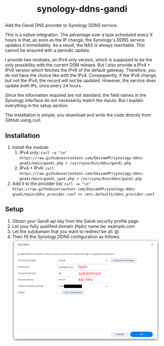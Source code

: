 # <p align=center>synology-ddns-gandi</p>
Add the Gandi DNS provider to Synology DDNS service. 

This is a native integration. The advantage over a task scheduled every X hours is that, as soon as the IP change, the Synology's DDNS service updates it immediately. As a result, the NAS is always reachable. This cannot be ensured with a periodic update.

I provide two modules, an IPv4 only version, which is supposed to be the only possibility with the current DSM release. But I also provide a IPv4 + IPv6 version which fetches the IPv6 of the default gateway. Therefore, you do not have the choice like with the IPv4. Consequently, if the IPv6 change, but not the IPv4, the record will not be updated. However, the service does update both IPs, once every 24 hours.

Since the information required are not standard, the field names in the Synology interface do not necessarily match the inputs. But I explain everything in the setup section. 

The installation is simple, you download and write the code directly from GitHub using curl.

## Installation
1. Install the module: 
   1. IPv4 only: `curl -w "\n" https://raw.githubusercontent.com/EmixamPP/synology-ddns-gnadi/main/gandi.php > /usr/syno/bin/ddns/gandi.php`
   2. IPv4 + IPv6: `curl https://raw.githubusercontent.com/EmixamPP/synology-ddns-gnadi/main/gandi_ipv6.php > /usr/syno/bin/ddns/gandi.php`
2. Add it to the provider list: `curl -w "\n" https://raw.githubusercontent.com/EmixamPP/synology-ddns-gnadi/main/ddns_provider.conf >> /etc.defaults/ddns_provider.conf`

## Setup
1. Obtain your Gandi api key from the Gandi security profile page
2. Let your fully qualified domain (fqdn) name be: example.com 
3. Let the subdomain that you want to redirect be all: @
4. Then fill the Synology DDNS configuration as follows:
      ![](.github/screenshots/example.png)
